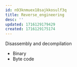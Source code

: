 ```yaml
---
id: n93knmuex18sajkkosulf3q
title: Reverse_engineering
desc: ''
updated: 1716129179429
created: 1716129175174
---
```

Disassembly and decompilation
- Binary
- Byte code
